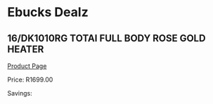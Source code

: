 
# Ebucks Dealz
## 16/DK1010RG TOTAI FULL BODY ROSE GOLD HEATER
[Product Page](https://www.ebucks.com/web/shop/productSelected.do?prodId=1191167432&catId=704982758)

Price: R1699.00

Savings: 


	